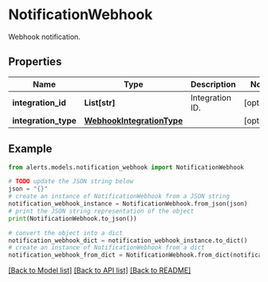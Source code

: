 # NotificationWebhook

Webhook notification.

## Properties

Name | Type | Description | Notes
------------ | ------------- | ------------- | -------------
**integration_id** | **List[str]** | Integration ID. | [optional] 
**integration_type** | [**WebhookIntegrationType**](WebhookIntegrationType.md) |  | [optional] 

## Example

```python
from alerts.models.notification_webhook import NotificationWebhook

# TODO update the JSON string below
json = "{}"
# create an instance of NotificationWebhook from a JSON string
notification_webhook_instance = NotificationWebhook.from_json(json)
# print the JSON string representation of the object
print(NotificationWebhook.to_json())

# convert the object into a dict
notification_webhook_dict = notification_webhook_instance.to_dict()
# create an instance of NotificationWebhook from a dict
notification_webhook_from_dict = NotificationWebhook.from_dict(notification_webhook_dict)
```
[[Back to Model list]](../README.md#documentation-for-models) [[Back to API list]](../README.md#documentation-for-api-endpoints) [[Back to README]](../README.md)


